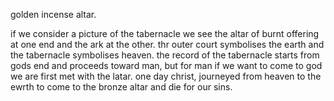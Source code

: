 golden incense altar.

if we consider a picture of the tabernacle we see the altar of burnt offering at one end and the ark at the other. thr outer court symbolises the earth and the tabernacle symbolises heaven. the record of the tabernacle starts from gods end and proceeds toward man, but for man if we want to come to god we are first met with the latar. one day christ, journeyed from heaven to the ewrth to come to the bronze altar and die for our sins.
